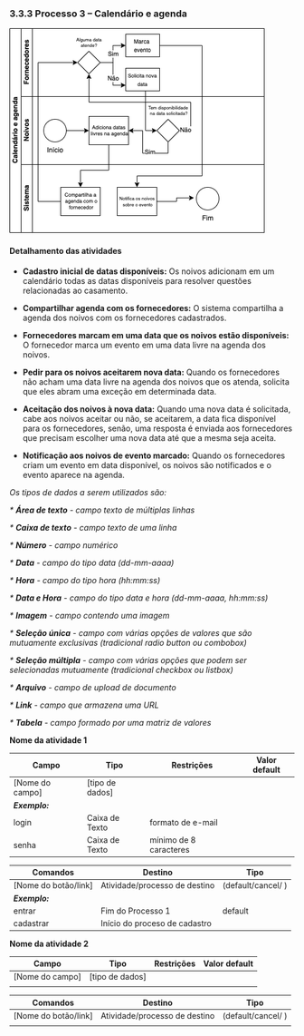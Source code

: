 ### 3.3.3 Processo 3 – Calendário e agenda

![Exemplo de um Modelo BPMN do PROCESSO 3](calendario.drawio.png "Modelo BPMN do Processo 3.")


#### Detalhamento das atividades

- **Cadastro inicial de datas disponíveis:** Os noivos adicionam em um calendário todas as datas disponíveis para resolver questões relacionadas ao casamento.

- **Compartilhar agenda com os fornecedores:** O sistema compartilha a agenda dos noivos com os fornecedores cadastrados.

- **Fornecedores marcam em uma data que os noivos estão disponíveis:** O fornecedor marca um evento em uma data livre na agenda dos noivos.

- **Pedir para os noivos aceitarem nova data:** Quando os fornecedores não acham uma data livre na agenda dos noivos que os atenda, solicita que eles abram uma exceção em determinada data.

- **Aceitação dos noivos à nova data:** Quando uma nova data é solicitada, cabe aos noivos aceitar ou não, se aceitarem, a data fica disponível para os fornecedores, senão, uma resposta é enviada aos fornecedores que precisam escolher uma nova data até que a mesma seja aceita.

- **Notificação aos noivos de evento marcado:** Quando os fornecedores criam um evento em data disponível, os noivos são notificados e o evento aparece na agenda.


_Os tipos de dados a serem utilizados são:_

_* **Área de texto** - campo texto de múltiplas linhas_

_* **Caixa de texto** - campo texto de uma linha_

_* **Número** - campo numérico_

_* **Data** - campo do tipo data (dd-mm-aaaa)_

_* **Hora** - campo do tipo hora (hh:mm:ss)_

_* **Data e Hora** - campo do tipo data e hora (dd-mm-aaaa, hh:mm:ss)_

_* **Imagem** - campo contendo uma imagem_

_* **Seleção única** - campo com várias opções de valores que são mutuamente exclusivas (tradicional radio button ou combobox)_

_* **Seleção múltipla** - campo com várias opções que podem ser selecionadas mutuamente (tradicional checkbox ou listbox)_

_* **Arquivo** - campo de upload de documento_

_* **Link** - campo que armazena uma URL_

_* **Tabela** - campo formado por uma matriz de valores_

**Nome da atividade 1**

| **Campo**       | **Tipo**         | **Restrições** | **Valor default** |
| ---             | ---              | ---            | ---               |
| [Nome do campo] | [tipo de dados]  |                |                   |
| ***Exemplo:***  |                  |                |                   |
| login           | Caixa de Texto   | formato de e-mail |                |
| senha           | Caixa de Texto   | mínimo de 8 caracteres |           |

| **Comandos**         |  **Destino**                   | **Tipo** |
| ---                  | ---                            | ---               |
| [Nome do botão/link] | Atividade/processo de destino  | (default/cancel/  ) |
| ***Exemplo:***       |                                |                   |
| entrar               | Fim do Processo 1              | default           |
| cadastrar            | Início do proceso de cadastro  |                   |


**Nome da atividade 2**

| **Campo**       | **Tipo**         | **Restrições** | **Valor default** |
| ---             | ---              | ---            | ---               |
| [Nome do campo] | [tipo de dados]  |                |                   |
|                 |                  |                |                   |

| **Comandos**         |  **Destino**                   | **Tipo**          |
| ---                  | ---                            | ---               |
| [Nome do botão/link] | Atividade/processo de destino  | (default/cancel/  ) |
|                      |                                |                   |
